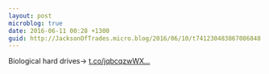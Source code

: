 ```yaml
---
layout: post
microblog: true
date: 2016-06-11 00:28 +1300
guid: http://JacksonOfTrades.micro.blog/2016/06/10/t741230483867086848.html
---
```

Biological hard drives→ [t.co/jqbcqzwWX...](https://t.co/jqbcqzwWX7)
